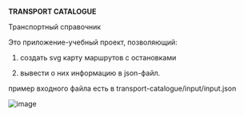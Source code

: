<b>TRANSPORT CATALOGUE</b>

Транспортный справочник

Это приложение-учебный проект, позволяющий:

1) создать svg карту маршрутов с остановками

2) вывести о них информацию в json-файл.

пример входного файла есть в transport-catalogue/input/input.json

![image](https://github.com/7kex7/cpp-transport-catalogue/assets/120056256/8df20e5c-8d95-46d0-b574-5aeaf3e56a2c)
